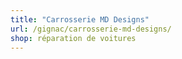 ```yaml
---
title: "Carrosserie MD Designs"
url: /gignac/carrosserie-md-designs/
shop: réparation de voitures
---
```

